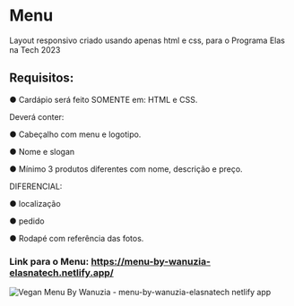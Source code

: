 # Menu
Layout responsivo criado usando apenas html e css, para o Programa Elas na Tech 2023

## Requisitos:

● Cardápio será feito SOMENTE em: HTML e CSS.

Deverá conter:

  ● Cabeçalho com menu e logotipo.
  
  ● Nome e slogan
  
  ● Mínimo 3 produtos diferentes com nome, descrição e preço.
  
DIFERENCIAL:

  ● localização
  
  ● pedido
  
  ● Rodapé com referência das fotos.

### Link para o Menu: https://menu-by-wanuzia-elasnatech.netlify.app/

![ Vegan Menu By Wanuzia - menu-by-wanuzia-elasnatech netlify app](https://github.com/Wanuzia/menu/assets/98324557/f6c90791-cb1f-4e07-aa56-709e143b22f6)
